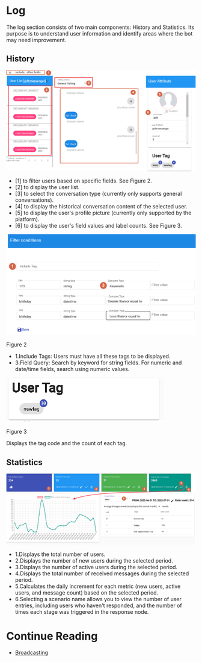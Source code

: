 # Log
The log section consists of two main components: History and Statistics. Its purpose is to understand user information and identify areas where the bot may need improvement.

## History

![](../../../../../../images/en/bot-log-view.png)

- [1] to filter users based on specific fields. See Figure 2.
- [2] to display the user list.
- [3] to select the conversation type (currently only supports general conversations).
- [4] to display the historical conversation content of the selected user.
- [5] to display the user's profile picture (currently only supported by the platform).
- [6] to display the user's field values and label counts. See Figure 3.

![](../../../../../../images/en/bot-log-filter.png)

Figure 2

- 1.Include Tags: Users must have all these tags to be displayed.
- 3.Field Query: Search by keyword for string fields. For numeric and date/time fields, search using numeric values.

![](../../../../../../images/en/bot-log-tag.png)

Figure 3

Displays the tag code and the count of each tag.

## Statistics

![](../../../../../../images/en/bot-log-chart.png)
- 1.Displays the total number of users.
- 2.Displays the number of new users during the selected period.
- 3.Displays the number of active users during the selected period.
- 4.Displays the total number of received messages during the selected period.
- 5.Calculates the daily increment for each metric (new users, active users, and message count) based on the selected period.
- 6.Selecting a scenario name allows you to view the number of user entries, including users who haven't responded, and the number of times each stage was triggered in the response node.

# Continue Reading
- [Broadcasting](../../tutorials/docs/bot-broadcast.html)
